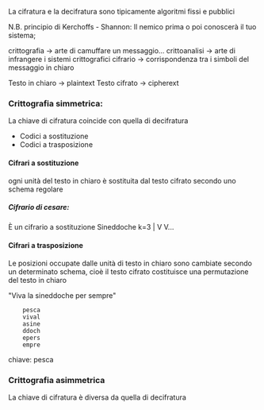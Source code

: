 La cifratura e la decifratura sono tipicamente algoritmi fissi e pubblici

N.B. principio di Kerchoffs - Shannon:
Il nemico prima o poi conoscerà il tuo sistema;

crittografia -> arte di camuffare un messaggio...
crittoanalisi -> arte di infrangere i sistemi crittografici
cifrario -> corrispondenza tra i simboli del messaggio in chiaro

Testo in chiaro -> plaintext
Testo cifrato -> cipherext

### Crittografia simmetrica:
La chiave di cifratura coincide con quella di decifratura

- Codici a sostituzione
- Codici a trasposizione

#### Cifrari a sostituzione
ogni unità del testo in chiaro è sostituita dal testo cifrato secondo uno schema regolare

##### Cifrario di cesare:
È un cifrario a sostituzione
Sineddoche       k=3
    |
   V
V...

#### Cifrari a trasposizione
Le posizioni occupate dalle unità di testo in chiaro sono cambiate secondo un determinato schema, cioè il testo cifrato costituisce una permutazione del testo in chiaro

"Viva la sineddoche per sempre"

		pesca
		vival
		asine
		ddoch
		epers
		empre

chiave: pesca

### Crittografia asimmetrica
La chiave di cifratura è diversa da quella di decifratura